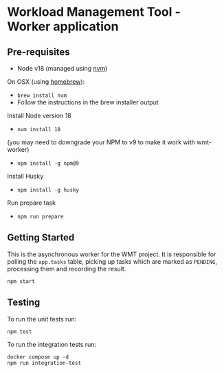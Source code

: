 # Workload Management Tool - Worker application

## Pre-requisites
- Node v18 (managed using [nvm](https://github.com/creationix/nvm))

On OSX (using [homebrew](https://brew.sh/)):

- `brew install nvm`
- Follow the instructions in the brew installer output

Install Node version 18
- `nvm install 18`

(you may need to downgrade your NPM to v9 to make it work with wmt-worker)
- `npm install -g npm@9`

Install Husky
- `npm install -g husky`

Run prepare task
- `npm run prepare`

## Getting Started

This is the asynchronous worker for the WMT project. It is responsible for
polling the `app.tasks` table, picking up tasks which are marked as `PENDING`,
processing them and recording the result.

```shell
npm start
```

## Testing

To run the unit tests run:

```shell
npm test
```

To run the integration tests run:
```shell
docker compose up -d
npm run integration-test
```
